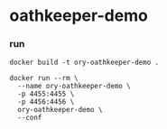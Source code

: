 # oathkeeper-demo


### run
```
docker build -t ory-oathkeeper-demo .

docker run --rm \                    
  --name ory-oathkeeper-demo \
  -p 4455:4455 \
  -p 4456:4456 \
  ory-oathkeeper-demo \
  --conf
  ```
